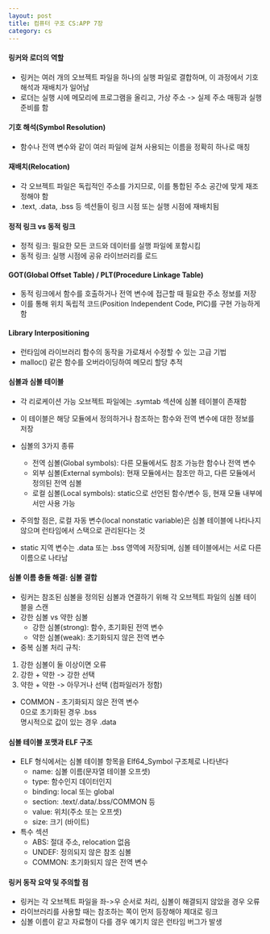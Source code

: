 ```yaml
---
layout: post
title: 컴퓨터 구조 CS:APP 7장
category: cs
---
```


#### 링커와 로더의 역할
- 링커는 여러 개의 오브젝트 파일을 하나의 실행 파일로 결합하며, 이 과정에서 기호 해석과 재배치가 일어남
- 로더는 실행 시에 메모리에 프로그램을 올리고, 가상 주소 -> 실제 주소 매핑과 실행 준비를 함

#### 기호 해석(Symbol Resolution)
- 함수나 전역 변수와 같이 여러 파일에 걸쳐 사용되는 이름을 정확히 하나로 매칭

#### 재배치(Relocation)
- 각 오브젝트 파일은 독립적인 주소를 가지므로, 이를 통합된 주소 공간에 맞게 재조정해야 함
- .text, .data, .bss 등 섹션들이 링크 시점 또는 실행 시점에 재배치됨

#### 정적 링크 vs 동적 링크
- 정적 링크: 필요한 모든 코드와 데이터를 실행 파일에 포함시킴
- 동적 링크: 실행 시점에 공유 라이브러리를 로드

#### GOT(Global Offset Table) / PLT(Procedure Linkage Table)
- 동적 링크에서 함수를 호출하거나 전역 변수에 접근할 때 필요한 주소 정보를 저장
- 이를 통해 위치 독립적 코드(Position Independent Code, PIC)를 구현 가능하게 함

#### Library Interpositioning
- 런타임에 라이브러리 함수의 동작을 가로채서 수정할 수 있는 고급 기법
- malloc() 같은 함수를 오버라이딩하여 메모리 할당 추적

#### 심볼과 심볼 테이블
- 각 리로케이션 가능 오브젝트 파일에는 .symtab 섹션에 심볼 테이블이 존재함
- 이 테이블은 해당 모듈에서 정의하거나 참조하는 함수와 전역 변수에 대한 정보를 저장
- 심볼의 3가지 종류
  - 전역 심볼(Global symbols): 다른 모듈에서도 참조 가능한 함수나 전역 변수
  - 외부 심볼(External symbols): 현재 모듈에서는 참조만 하고, 다른 모듈에서 정의된 전역 심볼
  - 로컬 심볼(Local symbols): static으로 선언된 함수/변수 등, 현재 모듈 내부에서만 사용 가능

- 주의할 점은, 로컬 자동 변수(local nonstatic variable)은 심볼 테이블에 나타나지 않으며 런타임에서 스택으로 관리된다는 것
- static 지역 변수는 .data 또는 .bss 영역에 저장되며, 심볼 테이블에서는 서로 다른 이름으로 나타남

#### 심볼 이름 충돌 해결: 심볼 결합
- 링커는 참조된 심볼을 정의된 심볼과 연결하기 위해 각 오브젝트 파일의 심볼 테이블을 스캔
- 강한 심볼 vs 약한 심볼
  - 강한 심볼(strong): 함수, 초기화된 전역 변수
  - 약한 심볼(weak): 초기화되지 않은 전역 변수
- 중복 심볼 처리 규칙:
1. 강한 심볼이 둘 이상이면 오류
2. 강한 + 약한 -> 강한 선택
3. 약한 + 약한 -> 아무거나 선택 (컴파일러가 정함)

- COMMON - 초기화되지 않은 전역 변수  
  0으로 초기화된 경우 .bss  
  명시적으로 값이 있는 경우 .data  

#### 심볼 테이블 포맷과 ELF 구조
- ELF 형식에서는 심볼 테이블 항목을 Elf64_Symbol 구조체로 나타낸다
  - name: 심볼 이름(문자열 테이블 오프셋)
  - type: 함수인지 데이터인지
  - binding: local 또는 global
  - section: .text/.data/.bss/COMMON 등
  - value: 위치(주소 또는 오프셋)
  - size: 크기 (바이트)
- 특수 섹션
  - ABS: 절대 주소, relocation 없음
  - UNDEF: 정의되지 않은 참조 심볼
  - COMMON: 초기화되지 않은 전역 변수

#### 링커 동작 요약 및 주의할 점
- 링커는 각 오브젝트 파일을 좌->우 순서로 처리, 심볼이 해결되지 않았을 경우 오류
- 라이브러리를 사용할 때는 참조하는 쪽이 먼저 등장해야 제대로 링크
- 심볼 이름이 같고 자료형이 다를 경우 예기치 않은 런타임 버그가 발생